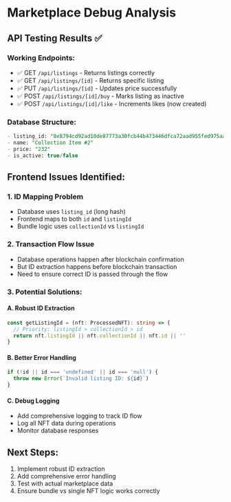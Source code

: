 # Marketplace Debug Analysis

## API Testing Results ✅

### Working Endpoints:
- ✅ GET `/api/listings` - Returns listings correctly
- ✅ GET `/api/listings/[id]` - Returns specific listing
- ✅ PUT `/api/listings/[id]` - Updates price successfully
- ✅ POST `/api/listings/[id]/buy` - Marks listing as inactive
- ✅ POST `/api/listings/[id]/like` - Increments likes (now created)

### Database Structure:
```sql
- listing_id: "0x8794cd92ad10de87773a30fcb44b473446dfca72aad955fed975aa86392f5de8"
- name: "Collection Item #2"
- price: "232"
- is_active: true/false
```

## Frontend Issues Identified:

### 1. ID Mapping Problem
- Database uses `listing_id` (long hash)
- Frontend maps to both `id` and `listingId`
- Bundle logic uses `collectionId` vs `listingId`

### 2. Transaction Flow Issue
- Database operations happen after blockchain confirmation
- But ID extraction happens before blockchain transaction
- Need to ensure correct ID is passed through the flow

### 3. Potential Solutions:

#### A. Robust ID Extraction
```typescript
const getListingId = (nft: ProcessedNFT): string => {
  // Priority: listingId > collectionId > id
  return nft.listingId || nft.collectionId || nft.id || ''
}
```

#### B. Better Error Handling
```typescript
if (!id || id === 'undefined' || id === 'null') {
  throw new Error(`Invalid listing ID: ${id}`)
}
```

#### C. Debug Logging
- Add comprehensive logging to track ID flow
- Log all NFT data during operations
- Monitor database responses

## Next Steps:
1. Implement robust ID extraction
2. Add comprehensive error handling
3. Test with actual marketplace data
4. Ensure bundle vs single NFT logic works correctly